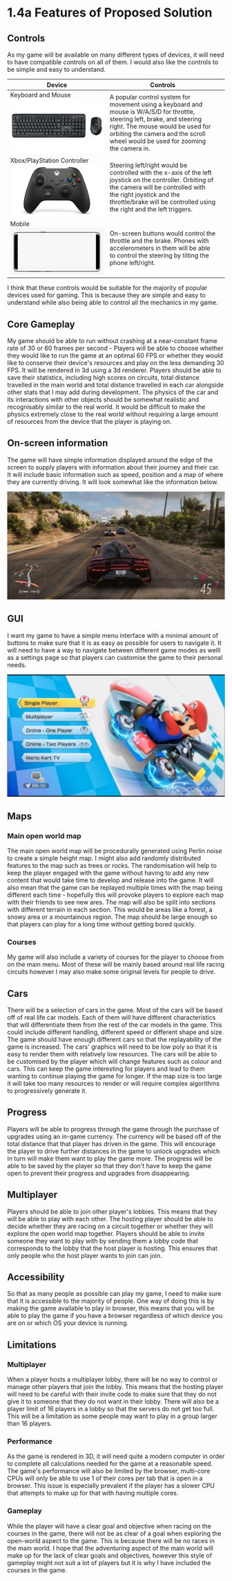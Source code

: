 # 1.4a Features of Proposed Solution

## Controls

As my game will be available on many different types of devices, it will need to have compatible controls on all of them. I would also like the controls to be simple and easy to understand.

| Device                                                             | Controls                                                                                                                                                                                                                                           |   |
| ------------------------------------------------------------------ | -------------------------------------------------------------------------------------------------------------------------------------------------------------------------------------------------------------------------------------------------- | - |
| Keyboard and Mouse![](<../.gitbook/assets/image (1).png>)          | A popular control system for movement using a keyboard and mouse is W/A/S/D for throttle, steering left, brake, and steering right. The mouse would be used for orbiting the camera and the scroll wheel would be used for zooming the camera in.  |   |
| Xbox/PlayStation Controller![](<../.gitbook/assets/image (3).png>) | Steering left/right would be controlled with the x-axis of the left joystick on the controller. Orbiting of the camera will be controlled with the right joystick and the throttle/brake will be controlled using the right and the left triggers. |   |
| Mobile![](<../.gitbook/assets/image (2) (1) (2).png>)              | On-screen buttons would control the throttle and the brake. Phones with accelerometers in them will be able to control the steering by tilting the phone left/right.                                                                               |   |

I think that these controls would be suitable for the majority of popular devices used for gaming. This is because they are simple and easy to understand while also being able to control all the mechanics in my game.

## Core Gameplay

My game should be able to run without crashing at a near-constant frame rate of 30 or 60 frames per second - Players will be able to choose whether they would like to run the game at an optimal 60 FPS or whether they would like to conserve their device's resources and play on the less demanding 30 FPS. It will be rendered in 3d using a 3d renderer. Players should be able to save their statistics, including high scores on circuits, total distance travelled in the main world and total distance travelled in each car alongside other stats that I may add during development. The physics of the car and its interactions with other objects should be somewhat realistic and recognisably similar to the real world. It would be difficult to make the physics extremely close to the real world without requiring a large amount of resources from the device that the player is playing on.

## On-screen information

The game will have simple information displayed around the edge of the screen to supply players with information about their journey and their car. It will include basic information such as speed, position and a map of where they are currently driving. It will look somewhat like the information below.

![A screenshot from Forza Horizon 5](<../.gitbook/assets/OnPaste.20220527-145258 (1).png>)

## GUI

I want my game to have a simple menu interface with a minimal amount of buttons to make sure that it is as easy as possible for users to navigate it. It will need to have a way to navigate between different game modes as welll as a settings page so that players can customise the game to their personal needs.

![A screenshot of the menu from Mario Kart 8](<../.gitbook/assets/image (6) (1) (1) (1).png>)

## Maps

### Main open world map

The main open world map will be procedurally generated using Perlin noise to create a simple height map. I might also add randomly distributed features to the map such as trees or rocks. The randomisation will help to keep the player engaged with the game without having to add any new content that would take time to develop and release into the game. It will also mean that the game can be replayed multiple times with the map being different each time - hopefully this will provoke players to explore each map with their friends to see new ares. The map will also be split into sections with different terrain in each section. This would be areas like a forest, a snowy area or a mountainous region. The map should be large enough so that players can play for a long time without getting bored quickly.

### Courses

My game will also include a variety of courses for the player to choose from on the main menu. Most of these will be mainly based around real life racing circuits however I may also make some original levels for people to drive.

## Cars

There will be a selection of cars in the game. Most of the cars will be based off of real life car models. Each of them will have different characteristics that will differentiate them from the rest of the car models in the game. This could include different handling, different speed or different shape and size. The game should have enough different cars so that the replayability of the game is increased. The cars' graphics will need to be low poly so that it is easy to render them with relatively low resources. The cars will be able to be customised by the player which will change features such as colour and cars. This can keep the game interesting for players and lead to them wanting to continue playing the game for longer. If the map size is too large it will take too many resources to render or will require complex algorithms to progressively generate it.

## Progress

Players will be able to progress through the game through the purchase of upgrades using an in-game currency. The currency will be based off of the total distance that that player has driven in the game. This will encourage the player to drive further distances in the game to unlock upgrades which in turn will make them want to play the game more. The progress will be able to be saved by the player so that they don't have to keep the game open to prevent their progress and upgrades from disappearing.

## Multiplayer

Players should be able to join other player's lobbies. This means that they will be able to play with each other. The hosting player should be able to decide whether they are racing on a circuit together or whether they will explore the open world map together. Players should be able to invite someone they want to play with by sending them a lobby code that corresponds to the lobby that the host player is hosting. This ensures that only people who the host player wants to join can join.

## Accessibility

So that as many people as possible can play my game, I need to make sure that it is accessible to the majority of people. One way of doing this is by making the game available to play in browser, this means that you will be able to play the game if you have a browser regardless of which device you are on or which OS your device is running.

## Limitations

### Multiplayer

When a player hosts a multiplayer lobby, there will be no way to control or manage other players that join the lobby. This means that the hosting player will need to be careful with their invite code to make sure that they do not give it to someone that they do not want in their lobby. There will also be a player limit of 16 players in a lobby so that the servers do not get too full. This will be a limitation as some people may want to play in a group larger than 16 players.

### Performance

As the game is rendered in 3D, it will need quite a modern computer in order to complete all calculations needed for the game at a reasonable speed. The game's performance will also be limited by the browser, multi-core CPUs will only be able to use 1 of their cores per tab that is open in a browser. This issue is especially prevalent if the player has a slower CPU that attempts to make up for that with having multiple cores.

### Gameplay

While the player will have a clear goal and objective when racing on the courses in the game, there will not be as clear of a goal when exploring the open-world aspect to the game. This is because there will be no races in the main world. I hope that the adventuring aspect of the main world will make up for the lack of clear goals and objectives, however this style of gameplay might not suit a lot of players but it is why I have included the courses in the game.
